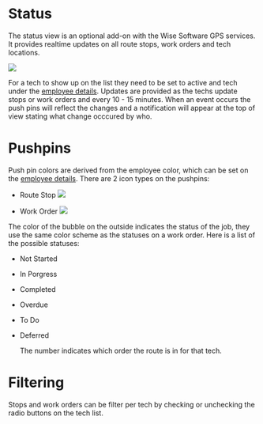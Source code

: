 # Status

The status view is an optional add-on with the Wise Software GPS services. It provides realtime updates on all route stops, work orders and tech locations. 

![](https://wiselibrary.blob.core.windows.net/docs/Windows/StatusView.png)

For a tech to show up on the list they need to be set to active and tech under the [employee details](https://docs.wisesoftwareinc.com/enterprise/employees/details). Updates are provided as the techs update stops or work orders and every 10 - 15 minutes. When an event occurs the push pins will reflect the changes and a notification will appear at the top of view stating what change occcured by who.


# Pushpins
Push pin colors are derived from the employee color, which can be set on the [employee details](https://docs.wisesoftwareinc.com/enterprise/employees/details). There are 2 icon types on the pushpins:

  - Route Stop     ![](https://wiselibrary.blob.core.windows.net/docs/Windows/RoutePushPin.png)
    
  - Work Order     ![](https://wiselibrary.blob.core.windows.net/docs/Windows/WorkPushPin.png)

The color of the bubble on the outside indicates the status of the job, they use the same color scheme as the statuses on a work order. Here is a list of the possible statuses:

- Not Started
- In Porgress
- Completed
- Overdue
- To Do
- Deferred

  The number indicates which order the route is in for that tech.

# Filtering

Stops and work orders can be filter per tech by checking or unchecking the radio buttons on the tech list.
